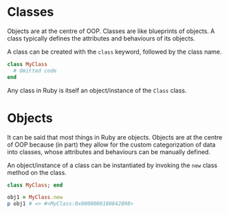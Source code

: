 # Classes
Objects are at the centre of OOP. Classes are like blueprints of objects. A class typically defines the attributes and behaviours of its objects.

A class can be created with the `class` keyword, followed by the class name.

```ruby
class MyClass
  # Omitted code
end
```

Any class in Ruby is itself an object/instance of the `Class` class.

# Objects
It can be said that most things in Ruby are objects. Objects are at the centre of OOP because (in part) they allow for the custom categorization of data into classes, whose attributes and behaviours can be manually defined.

An object/instance of a class can be instantiated by invoking the `new` class method on the class.

```ruby
class MyClass; end

obj1 = MyClass.new
p obj1 # => #<MyClass:0x0000000100842898>
```
